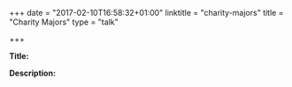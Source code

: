 +++
date = "2017-02-10T16:58:32+01:00"
linktitle = "charity-majors"
title = "Charity Majors"
type = "talk"

+++

<div class="span-15  ">
  <div class="span-15  last ">
  <p><strong>Title:</strong>

</p>

<p><strong>Description:</strong></p>

<p>

</p>
<p>

  </div>
</div>

